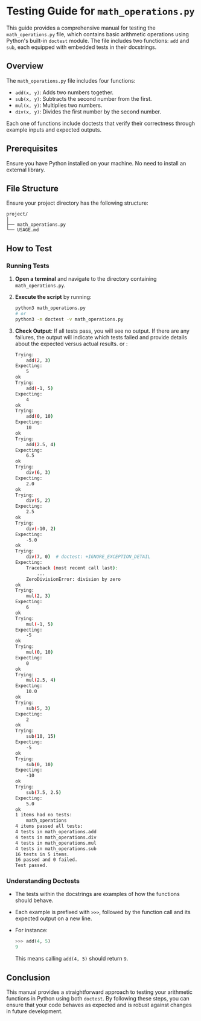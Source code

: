 
# Testing Guide for `math_operations.py`

This guide provides a comprehensive manual for testing the `math_operations.py` file, which contains basic arithmetic operations using Python's built-in `doctest` module. The file includes two functions: `add` and `sub`, each equipped with embedded tests in their docstrings.

## Overview

The `math_operations.py` file includes four functions:

- `add(x, y)`: Adds two numbers together.
- `sub(x, y)`: Subtracts the second number from the first.
- `mul(x, y)`: Multiplies two numbers.
- `div(x, y)`: Divides the first number by the second number.

Each one of functions include doctests that verify their correctness through example inputs and expected outputs.

## Prerequisites

Ensure you have Python installed on your machine.
No need to install an external library.

## File Structure

Ensure your project directory has the following structure:

```
project/
│
├── math_operations.py
└── USAGE.md
```

## How to Test

### Running Tests

1. **Open a terminal** and navigate to the directory containing `math_operations.py`.
2. **Execute the script** by running:

   ```bash
   python3 math_operations.py
   # or
   python3 -m doctest -v math_operations.py
   ```

3. **Check Output**: If all tests pass, you will see no output. If there are any failures, the output will indicate which tests failed and provide details about the expected versus actual results. or :
    ```bash
    Trying:
        add(2, 3)
    Expecting:
        5
    ok
    Trying:
        add(-1, 5)
    Expecting:
        4
    ok
    Trying:
        add(0, 10)
    Expecting:
        10
    ok
    Trying:
        add(2.5, 4)
    Expecting:
        6.5
    ok
    Trying:
        div(6, 3)
    Expecting:
        2.0
    ok
    Trying:
        div(5, 2)
    Expecting:
        2.5
    ok
    Trying:
        div(-10, 2)
    Expecting:
        -5.0
    ok
    Trying:
        div(7, 0)  # doctest: +IGNORE_EXCEPTION_DETAIL
    Expecting:
        Traceback (most recent call last):
            ...
        ZeroDivisionError: division by zero
    ok
    Trying:
        mul(2, 3)
    Expecting:
        6
    ok
    Trying:
        mul(-1, 5)
    Expecting:
        -5
    ok
    Trying:
        mul(0, 10)
    Expecting:
        0
    ok
    Trying:
        mul(2.5, 4)
    Expecting:
        10.0
    ok
    Trying:
        sub(5, 3)
    Expecting:
        2
    ok
    Trying:
        sub(10, 15)
    Expecting:
        -5
    ok
    Trying:
        sub(0, 10)
    Expecting:
        -10
    ok
    Trying:
        sub(7.5, 2.5)
    Expecting:
        5.0
    ok
    1 items had no tests:
        math_operations
    4 items passed all tests:
    4 tests in math_operations.add
    4 tests in math_operations.div
    4 tests in math_operations.mul
    4 tests in math_operations.sub
    16 tests in 5 items.
    16 passed and 0 failed.
    Test passed.
    ```

### Understanding Doctests

- The tests within the docstrings are examples of how the functions should behave.
- Each example is prefixed with `>>>`, followed by the function call and its expected output on a new line.
- For instance:

   ```python
   >>> add(4, 5)
   9
   ```

   This means calling `add(4, 5)` should return `9`.

## Conclusion

This manual provides a straightforward approach to testing your arithmetic functions in Python using both `doctest`. By following these steps, you can ensure that your code behaves as expected and is robust against changes in future development.
